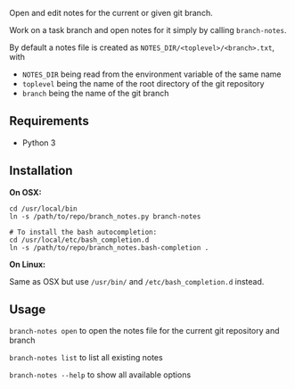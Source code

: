 Open and edit notes for the current or given git branch.

Work on a task branch and open notes for it simply by calling `branch-notes`.

By default a notes file is created as `NOTES_DIR/<toplevel>/<branch>.txt`, with
 - `NOTES_DIR` being read from the environment variable of the same name
 - `toplevel` being the name of the root directory of the git repository
 - `branch` being the name of the git branch


## Requirements

- Python 3


## Installation

**On OSX:**

```
cd /usr/local/bin
ln -s /path/to/repo/branch_notes.py branch-notes

# To install the bash autocompletion:
cd /usr/local/etc/bash_completion.d
ln -s /path/to/repo/branch_notes.bash-completion .
```

**On Linux:**

Same as OSX but use `/usr/bin/` and `/etc/bash_completion.d` instead.


## Usage

`branch-notes open` to open the notes file for the current git repository and branch

`branch-notes list` to list all existing notes

`branch-notes --help` to show all available options
